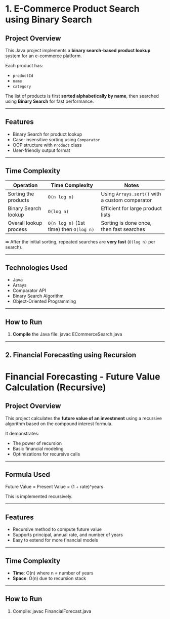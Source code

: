 # 1. E-Commerce Product Search using Binary Search

## Project Overview

This Java project implements a **binary search-based product lookup** system for an e-commerce platform.

Each product has:
- `productId`
- `name`
- `category`

The list of products is first **sorted alphabetically by name**, then searched using **Binary Search** for fast performance.

---

## Features

- Binary Search for product lookup
- Case-insensitive sorting using `Comparator`
- OOP structure with `Product` class
- User-friendly output format

---

## Time Complexity

| Operation              | Time Complexity       | Notes                                         |
|------------------------|------------------------|-----------------------------------------------|
| Sorting the products   | `O(n log n)`           | Using `Arrays.sort()` with a custom comparator |
| Binary Search lookup   | `O(log n)`             | Efficient for large product lists             |
| Overall lookup process | `O(n log n)` (1st time) then `O(log n)` | Sorting is done once, then fast searches |

➡ After the initial sorting, repeated searches are **very fast** (`O(log n)` per search).

---

## Technologies Used

- Java
- Arrays
- Comparator API
- Binary Search Algorithm
- Object-Oriented Programming

---

## How to Run

1. **Compile** the Java file:
   javac ECommerceSearch.java



---

## 2. Financial Forecasting using Recursion

# Financial Forecasting - Future Value Calculation (Recursive)

## Project Overview

This project calculates the **future value of an investment** using a recursive algorithm based on the compound interest formula.

It demonstrates:
- The power of recursion
- Basic financial modeling
- Optimizations for recursive calls

---

## Formula Used
Future Value = Present Value × (1 + rate)^years


This is implemented recursively.

---

## Features

- Recursive method to compute future value
- Supports principal, annual rate, and number of years
- Easy to extend for more financial models

---

## Time Complexity

- **Time**: O(n) where n = number of years
- **Space**: O(n) due to recursion stack

---

## How to Run

1. Compile:
   javac FinancialForecast.java

